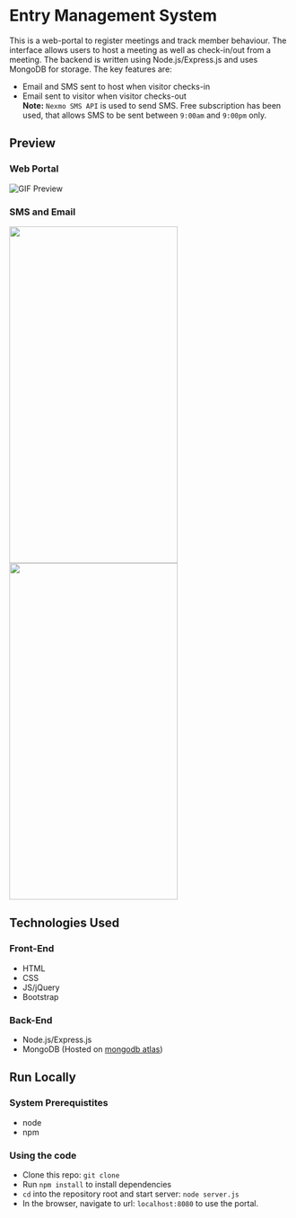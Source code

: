 
# Entry Management System

This is a web-portal to register meetings and track member behaviour.
The interface allows users to host a meeting as well as check-in/out from a meeting. The backend is written using Node.js/Express.js and uses MongoDB for storage.
The key features are: 
* Email and SMS sent to host when visitor checks-in
* Email sent to visitor when visitor checks-out<br/>
<b>Note:</b> `Nexmo SMS API` is used to send SMS. Free subscription has been used, that allows SMS to be sent between `9:00am` and `9:00pm` only.

## Preview
### Web Portal
![GIF Preview]()

### SMS and Email
<img src="" width="300" height="600"/> <img src="" width="300" height="600"/>

## Technologies Used
### Front-End
* HTML
* CSS
* JS/jQuery
* Bootstrap

### Back-End
* Node.js/Express.js
* MongoDB (Hosted on [mongodb atlas](https://www.mongodb.com/cloud/atlas)) 

## Run Locally
### System Prerequistites
* node
* npm

### Using the code
* Clone this repo: `git clone `
* Run `npm install` to install dependencies
* `cd` into the repository root and start server: `node server.js`
* In the browser, navigate to url: `localhost:8080` to use the portal.
